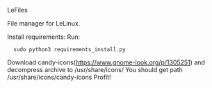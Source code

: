 LeFiles

File manager for LeLinux.

Install requirements:
  Run:
  ```
    sudo python3 requirements_install.py
  ```
  Download candy-icons(https://www.gnome-look.org/p/1305251) and decompress archive to /usr/share/icons/
  You should get path /usr/share/icons/candy-icons
  Profit!
